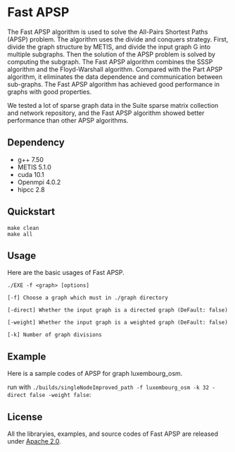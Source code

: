 # Fast APSP
The Fast APSP algorithm is used to solve the All-Pairs Shortest Paths (APSP) problem. The algorithm uses the divide and conquers strategy. First, divide the graph structure by METIS, and divide the input graph G into multiple subgraphs. Then the solution of the APSP problem is solved by computing the subgraph. The Fast APSP algorithm combines the SSSP algorithm and the Floyd-Warshall algorithm. Compared with the Part APSP algorithm, it eliminates the data dependence and communication between sub-graphs. The Fast APSP algorithm has achieved good performance in graphs with good properties.

We tested a lot of sparse graph data in the Suite sparse matrix collection and network repository, and the Fast APSP algorithm showed better performance than other APSP algorithms.

## Dependency

 - g++ 7.50
 - METIS 5.1.0
 - cuda 10.1
 - Openmpi 4.0.2
 - hipcc 2.8

## Quickstart

```shell
make clean
make all
```

## Usage

Here are the basic usages of Fast APSP.

```shell
./EXE -f <graph> [options]

[-f] Choose a graph which must in ./graph directory

[-direct] Whether the input graph is a directed graph (DeFault: false)

[-weight] Whether the input graph is a weighted graph (DeFault: false)

[-k] Number of graph divisions
```

## Example

Here is a sample codes of APSP for graph luxembourg_osm. 

run with `./builds/singleNodeImproved_path -f luxembourg_osm -k 32 -direct false -weight false`:

## License
All the libraryies, examples, and source codes of Fast APSP are released under [Apache 2.0](http://www.apache.org/licenses/LICENSE-2.0).
